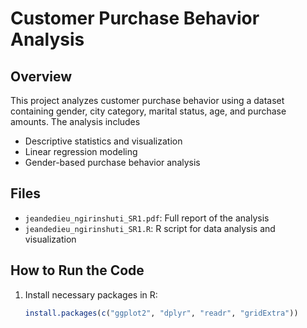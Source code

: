 # Customer Purchase Behavior Analysis

## Overview
This project analyzes customer purchase behavior using a dataset containing gender, city category, marital status, age, and purchase amounts. The analysis includes

- Descriptive statistics and visualization
- Linear regression modeling
- Gender-based purchase behavior analysis 

## Files
- `jeandedieu_ngirinshuti_SR1.pdf`: Full report of the analysis
- `jeandedieu_ngirinshuti_SR1.R`: R script for data analysis and visualization

## How to Run the Code
1. Install necessary packages in R:
   ```r
   install.packages(c("ggplot2", "dplyr", "readr", "gridExtra"))
